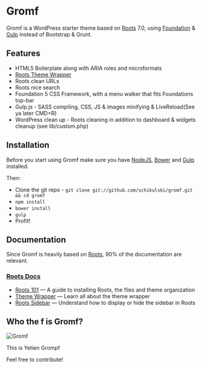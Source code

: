 # Gromf

Gromf is a WordPress starter theme based on [Roots](https://github.com/roots/roots) 7.0, using [Foundation](http://foundation.zurb.com) & [Gulp](http://gulpjs.com) instead of Bootstrap & Grunt.

## Features

* HTML5 Boilerplate along with ARIA roles and microformats
* [Roots Theme Wrapper](http://roots.io/an-introduction-to-the-roots-theme-wrapper/)
* Roots clean URLs
* Roots nice search
* Foundation 5 CSS Framework, with a menu walker that fits Foundations top-bar
* Gulp.js - SASS compiling, CSS, JS & images minifying & LiveReload(See ya later CMD+R) 
* WordPress clean up - Roots cleaning in addition to dashboard & widgets cleanup (see lib/custom.php)


## Installation

Before you start using Gromf make sure you have [NodeJS](http://nodejs.org), [Bower](http://bower.io) and [Gulp](http://gulpjs.com) installed.

Then:

* Clone the git repo - `git clone git://github.com/schikulski/gromf.git && cd gromf`
* `npm install`
* `bower install`
* `gulp`
* Profit!

## Documentation

Since Gromf is heavily based on [Roots](https://github.com/roots/roots), 90% of the documentation are relevant.

### [Roots Docs](http://roots.io/docs/)

* [Roots 101](http://roots.io/roots-101/) — A guide to installing Roots, the files and theme organization
* [Theme Wrapper](http://roots.io/an-introduction-to-the-roots-theme-wrapper/) — Learn all about the theme wrapper
* [Roots Sidebar](http://roots.io/the-roots-sidebar/) — Understand how to display or hide the sidebar in Roots

## Who the f is Gromf?
![Gromf](http://gfx.nrk.no/8gjVcNbGJF453RegYzZtzAJySRdSV_2RS9khstDHldpw)

This is Yetien Grompf


Feel free to contribute! 